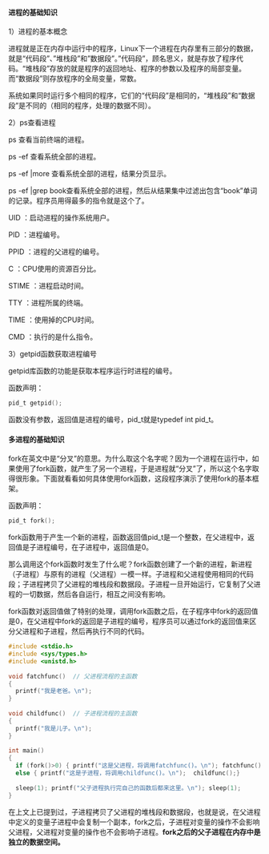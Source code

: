 #### 进程的基础知识

1）进程的基本概念

进程就是正在内存中运行中的程序，Linux下一个进程在内存里有三部分的数据，就是“代码段”、”堆栈段”和”数据段”。”代码段”，顾名思义，就是存放了程序代码。“堆栈段”存放的就是程序的返回地址、程序的参数以及程序的局部变量。而“数据段”则存放程序的全局变量，常数。

系统如果同时运行多个相同的程序，它们的“代码段”是相同的，“堆栈段”和“数据段”是不同的（相同的程序，处理的数据不同）。 

2）ps查看进程

ps 查看当前终端的进程。

ps -ef 查看系统全部的进程。

ps -ef |more 查看系统全部的进程，结果分页显示。

ps -ef |grep book查看系统全部的进程，然后从结果集中过滤出包含“book”单词的记录。程序员用得最多的指令就是这个了。

UID   ：启动进程的操作系统用户。

PID    ：进程编号。

PPID  ：进程的父进程的编号。

C        ：CPU使用的资源百分比。

STIME ：进程启动时间。

TTY   ：进程所属的终端。

TIME  ：使用掉的CPU时间。

CMD  ：执行的是什么指令。



3）getpid函数获取进程编号

getpid库函数的功能是获取本程序运行时进程的编号。

函数声明：

```c
pid_t getpid();
```

函数没有参数，返回值是进程的编号，pid_t就是typedef int pid_t。



#### 多进程的基础知识

fork在英文中是“分叉”的意思。为什么取这个名字呢？因为一个进程在运行中，如果使用了fork函数，就产生了另一个进程，于是进程就“分叉”了，所以这个名字取得很形象。下面就看看如何具体使用fork函数，这段程序演示了使用fork的基本框架。

函数声明：

```c
pid_t fork();
```

fork函数用于产生一个新的进程，函数返回值pid_t是一个整数，在父进程中，返回值是子进程编号，在子进程中，返回值是0。

那么调用这个fork函数时发生了什么呢？fork函数创建了一个新的进程，新进程（子进程）与原有的进程（父进程）一模一样。子进程和父进程使用相同的代码段；子进程拷贝了父进程的堆栈段和数据段。子进程一旦开始运行，它复制了父进程的一切数据，然后各自运行，相互之间没有影响。

fork函数对返回值做了特别的处理，调用fork函数之后，在子程序中fork的返回值是0，在父进程中fork的返回是子进程的编号，程序员可以通过fork的返回值来区分父进程和子进程，然后再执行不同的代码。

```c
#include <stdio.h>
#include <sys/types.h>
#include <unistd.h>
 
void fatchfunc()  // 父进程流程的主函数
{
  printf("我是老爸。\n");
}
 
void childfunc()  // 子进程流程的主函数
{
  printf("我是儿子。\n");
}
 
int main()
{
  if (fork()>0) { printf("这是父进程，将调用fatchfunc()。\n"); fatchfunc();}
  else { printf("这是子进程，将调用childfunc()。\n");  childfunc();}
 
  sleep(1); printf("父子进程执行完自己的函数后都来这里。\n"); sleep(1);
}
```

在上文上已提到过，子进程拷贝了父进程的堆栈段和数据段，也就是说，在父进程中定义的变量子进程中会复制一个副本，fork之后，子进程对变量的操作不会影响父进程，父进程对变量的操作也不会影响子进程。**fork之后的父子进程在内存中是独立的数据空间。**





